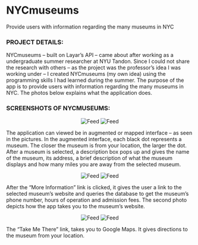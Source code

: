 # NYCmuseums
Provide users with information regarding the many museums in NYC

### PROJECT DETAILS:
NYCmuseums – built on Layar’s API – came about after working as a undergraduate summer researcher at NYU Tandon. Since I could not share the research with others – as the project was the professor’s idea I was working under – I created NYCmuseums (my own idea) using the programming skills I had learned during the summer. The purpose of the app is to provide users with information regarding the many museums in NYC. The photos below explains what the application does.

### SCREENSHOTS OF NYCMUSEUMS:
<p align="center">
  <img src="https://user-images.githubusercontent.com/9923181/48083546-6be76800-e1c3-11e8-89ea-120dcf680def.jpg?raw=true" alt="Feed" />
  <img src="https://user-images.githubusercontent.com/9923181/48083641-b2d55d80-e1c3-11e8-91d9-08a8240da3c6.jpg?raw=true" alt="Feed" />
</p>

The application can viewed be in augmented or mapped interface – as seen in the pictures. In the augmented interface, each black dot represents a museum. The closer the museum is from your location, the larger the dot. After a museum is selected, a description box pops up and gives the name of the museum, its address, a brief description of what the museum displays and how many miles you are away from the selected museum.

<p align="center">
  <img src="https://user-images.githubusercontent.com/9923181/48083649-bbc62f00-e1c3-11e8-8e67-e8b8d50372f2.jpg?raw=true" alt="Feed" />
  <img src="https://user-images.githubusercontent.com/9923181/48083631-ab15b900-e1c3-11e8-9d88-c70929afa69b.jpg?raw=true" alt="Feed" />
</p>

After the “More Information” link is clicked, it gives the user a link to the selected museum’s website and queries the database to get the museum’s phone number, hours of operation and admission fees. The second photo depicts how the app takes you to the museum’s website.

<p align="center">
  <img src="https://user-images.githubusercontent.com/9923181/48083624-a4874180-e1c3-11e8-88e3-d2381063d976.jpg?raw=true" alt="Feed" />
  <img src="https://user-images.githubusercontent.com/9923181/48083661-c4b70080-e1c3-11e8-9205-363f269a9aed.jpg?raw=true" alt="Feed" />
</p>
The “Take Me There” link, takes you to Google Maps. It gives directions to the museum from your location.

